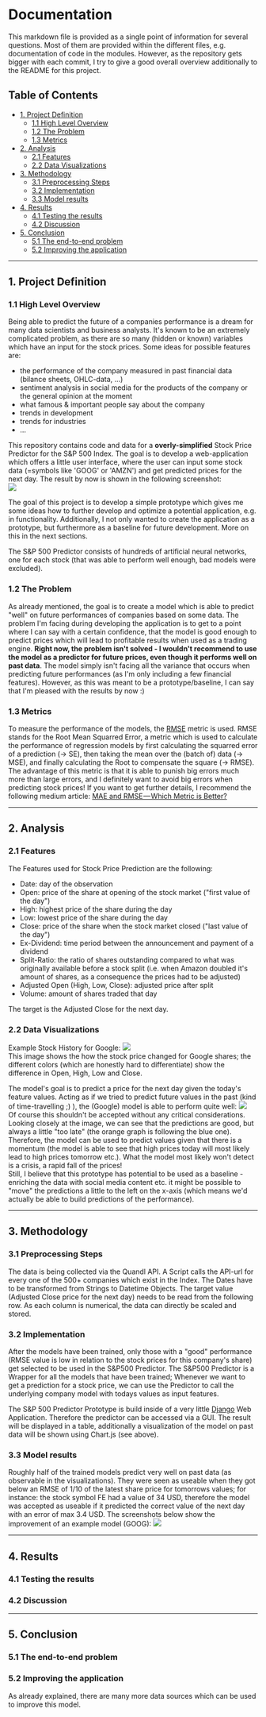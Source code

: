 # Documentation

This markdown file is provided as a single point of information for several questions. 
Most of them are provided within the different files, e.g. documentation of code in the modules.
However, as the repository gets bigger with each commit, I try to give a good overall overview 
additionally to the README for this project.

## Table of Contents

- [1. Project Definition](#1-project-definition)
  * [1.1 High Level Overview](#11-high-level-overview)
  * [1.2 The Problem](#12-the-problem)
  * [1.3 Metrics](#13-metrics)
- [2. Analysis](#2-analysis)
  * [2.1 Features](#21-features)
  * [2.2 Data Visualizations](#22-data-visualizations)
- [3. Methodology](#3-methodology)
  * [3.1 Preprocessing Steps](#31-preprocessing-steps)
  * [3.2 Implementation](#32-implementation)
  * [3.3 Model results](#33-model-results)
- [4. Results](#4-results)
  * [4.1 Testing the results](#41-testing-the-results)
  * [4.2 Discussion](#42-discussion)
- [5. Conclusion](#5-conclusion)
  * [5.1 The end-to-end problem](#51-the-end-to-end-problem)
  * [5.2 Improving the application](#52-improving-the-application)



---

## 1. Project Definition

### 1.1 High Level Overview
Being able to predict the future of a companies performance is a dream for many data scientists and business analysts.
It's known to be an extremely complicated problem, as there are so many (hidden or known) variables which have an input
for the stock prices. Some ideas for possible features are:
- the performance of the company measured in past financial data (bilance sheets, OHLC-data, ...)
- sentiment analysis in social media for the products of the company or the general opinion at the moment
- what famous & important people say about the company
- trends in development
- trends for industries
- ...
  
This repository contains code and data for a **overly-simplified** Stock Price Predictor for the S&P 500 Index.
The goal is to develop a web-application which offers a little user interface, where the user can input some stock
data (=symbols like 'GOOG' or 'AMZN') and get predicted prices for the next day. The result by now is shown in the 
following screenshot:  
<img src="images/example_screenshot.JPG">  

  
The goal of this project is to develop a simple prototype which gives me some ideas how to further develop and optimize
a potential application, e.g. in functionality. Additionally, I not only wanted to create the application as a prototype,
but furthermore as a baseline for future development. More on this in the next sections.   

The S&P 500 Predictor consists of hundreds of artificial neural networks, one for each stock (that was able to perform well
enough, bad models were excluded).



### 1.2 The Problem
As already mentioned, the goal is to create a model which is able to predict "well" on future performances of companies 
based on some data. The problem I'm facing during developing the application is to get to a point where I can say with
a certain confidence, that the model is good enough to predict prices which will lead to profitable results when used
as a trading engine. **Right now, the problem isn't solved - I wouldn't recommend to use the model as a predictor for future
prices, even though it performs well on past data**. The model simply isn't facing all the variance that occurs when predicting
future performances (as I'm only including a few financial features). However, as this was meant to be a prototype/baseline, 
I can say that I'm pleased with the results by now :)

### 1.3 Metrics
To measure the performance of the models, the [RMSE](http://statweb.stanford.edu/~susan/courses/s60/split/node60.html) 
metric is used. RMSE stands for the Root Mean Squarred Error, a metric which is used to calculate the performance of
regression models by first calculating the squarred error of a prediction (-> SE), then taking the mean over the (batch of) data 
(-> MSE), and finally calculating the Root to compensate the square (-> RMSE). The advantage of this metric is that it is 
able to punish big errors much more than large errors, and I definitely want to avoid big errors when predicting stock prices!
If you want to get further details, I recommend the following medium article: 
[MAE and RMSE — Which Metric is Better?](https://medium.com/human-in-a-machine-world/mae-and-rmse-which-metric-is-better-e60ac3bde13d)

--- 

## 2. Analysis

### 2.1 Features
The Features used for Stock Price Prediction are the following:
- Date: day of the observation
- Open: price of the share at opening of the stock market ("first value of the day")
- High: highest price of the share during the day
- Low: lowest price of the share during the day
- Close: price of the share when the stock market closed ("last value of the day")
- Ex-Dividend: time period between the announcement and payment of a dividend
- Split-Ratio: the ratio of shares outstanding compared to what was originally available before a stock split (i.e. when 
Amazon doubled it's amount of shares, as a consequence the prices had to be adjusted)
- Adjusted Open (High, Low, Close): adjusted price after split
- Volume: amount of shares traded that day

The target is the Adjusted Close for the next day.


### 2.2 Data Visualizations
Example Stock History for Google:
<img src="images/ohlc_google.JPG">  
This image shows the how the stock price changed for Google shares; the different colors (which are honestly hard to differentiate)
show the difference in Open, High, Low and Close.

The model's goal is to predict a price for the next day given the today's feature values. Acting as if we tried to predict
future values in the past (kind of time-travelling ;) ), the (Google) model is able to perform quite well:
<img src="images/graph_notebook_goog.JPG">  
Of course this shouldn't be accepted without any critical considerations. Looking closely at the image, we can see that the 
predictions are good, but always a little "too late" (the orange graph is following the blue one). Therefore, the model can be used
to predict values given that there is a momentum (the model is able to see that high prices today will most likely lead
to high prices tomorrow etc.). What the model most likely won't detect is a crisis, a rapid fall of the prices!  
Still, I believe that this prototype has potential to be used as a baseline - enriching the data with social media content etc.
it might be possible to "move" the predictions a little to the left on the x-axis (which means we'd actually be able to
build predictions of the performance).


---

## 3. Methodology

### 3.1 Preprocessing Steps
The data is being collected via the Quandl API. A Script calls the API-url for every one of the 500+ companies which
exist in the Index. The Dates have to be transformed from Strings to Datetime Objects. The target value (Adjusted Close
price for the next day) needs to be read from the following row. As each column is numerical, the data can directly be
scaled and stored. 

### 3.2 Implementation
After the models have been trained, only those with a "good" performance (RMSE value is low in relation
to the stock prices for this company's share) get selected to be used in the S&P500 Predictor. The S&P500 Predictor is
a Wrapper for all the models that have been trained; Whenever we want to get a prediction for a stock price, we can use
the Predictor to call the underlying company model with todays values as input features.

The S&P 500 Predictor Prototype is build inside of a very little [Django](https://www.djangoproject.com/) 
Web Application. Therefore the predictor can be accessed via a GUI. The result will be displayed in a table,
additionally a visualization of the model on past data will be shown using Chart.js (see above).

### 3.3 Model results
Roughly half of the trained models predict very well on past data (as observable in the visualizations).
They were seen as useable when they got below an RMSE of 1/10 of the latest share price for tomorrows values; for instance:
the stock symbol FE had a value of 34 USD, therefore the model was accepted as useable if it predicted the correct value
of the next day with an error of max 3.4 USD.
The screenshots below show the improvement of an example model (GOOG):
<img src="images/start_goog.JPG">

---

## 4. Results

### 4.1 Testing the results

### 4.2 Discussion

---

## 5. Conclusion

### 5.1 The end-to-end problem


### 5.2 Improving the application
As already explained, there are many more data sources which can be used to improve this model. 